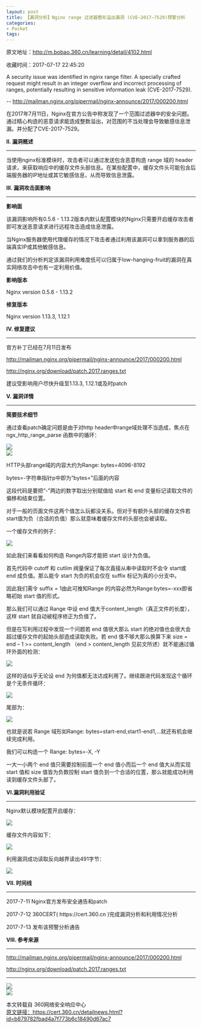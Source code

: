 ```yaml
---
layout: post
title: 【漏洞分析】Nginx range 过滤器整形溢出漏洞 (CVE–2017–7529)预警分析
categories:
- Pocket
tags:
---
```

原文地址：http://m.bobao.360.cn/learning/detail/4102.html

收藏时间：2017-07-17 22:45:20

<div  lang="zh"><p nodeIndex="58"><span nodeIndex="203">A security issue was identified in nginx range filter. A specially crafted request might result in an integer overflow and incorrect processing of ranges, potentially resulting in sensitive information leak (CVE-2017-7529).</span></p>
<p nodeIndex="59"><span nodeIndex="204">-- <a href="http://mailman.nginx.org/pipermail/nginx-announce/2017/000200.html" nodeIndex="205">http://mailman.nginx.org/pipermail/nginx-announce/2017/000200.html</a></span></p>
<p nodeIndex="60"><span nodeIndex="206">在2017年7月11日，Nginx在官方公告中称发现了一个范围过滤器中的安全问题。通过精心构造的恶意请求能造成整数溢出，对范围的不当处理会导致敏感信息泄漏。并分配了CVE-2017-7529。</span></p>

<p nodeIndex="62"><span nodeIndex="209"><strong nodeIndex="210"><span nodeIndex="211">II. 漏洞概述</span></strong></span></p>
<hr nodeIndex="212"><p nodeIndex="63"><span nodeIndex="213">当使用nginx标准模块时，攻击者可以通过发送包含恶意构造 range 域的 header 请求，来获取响应中的缓存文件头部信息。在某些配置中，缓存文件头可能包含后端服务器的IP地址或其它敏感信息，从而导致信息泄露。</span></p>

<p nodeIndex="65"><span nodeIndex="216"><strong nodeIndex="217"><span nodeIndex="218">III. 漏洞攻击面影响</span></strong></span></p>
<hr nodeIndex="219"><p nodeIndex="66"><span nodeIndex="220"><strong nodeIndex="221"><span nodeIndex="222">影响面</span></strong></span></p>
<p nodeIndex="67"><span nodeIndex="223">该漏洞影响所有0.5.6 - 1.13.2版本内默认配置模块的Nginx只需要开启缓存攻击者即可发送恶意请求进行远程攻击造成信息泄露。</span></p>
<p nodeIndex="68"><span nodeIndex="224">当Nginx服务器使用代理缓存的情况下攻击者通过利用该漏洞可以拿到服务器的后端真实IP或其他敏感信息。</span></p>
<p nodeIndex="69"><span nodeIndex="225">通过我们的分析判定该漏洞利用难度低可以归属于low-hanging-fruit的漏洞在真实网络攻击中也有一定利用价值。</span></p>
<p nodeIndex="70"><span nodeIndex="226"><strong nodeIndex="227"><span nodeIndex="228">影响版本</span></strong></span></p>
<p nodeIndex="71"><span nodeIndex="229">Nginx version 0.5.6 - 1.13.2</span></p>
<p nodeIndex="72"><span nodeIndex="230"><strong nodeIndex="231"><span nodeIndex="232">修复版本</span></strong></span></p>
<p nodeIndex="73"><span nodeIndex="233">Nginx version 1.13.3, 1.12.1</span></p>

<p nodeIndex="75"><span nodeIndex="236"><strong nodeIndex="237"><span nodeIndex="238">IV. 修复建议</span></strong></span></p>
<hr nodeIndex="239"><p nodeIndex="76"><span nodeIndex="240">官方补丁已经在7月11日发布</span></p>
<p nodeIndex="77"><span nodeIndex="241"><a href="http://mailman.nginx.org/pipermail/nginx-announce/2017/000200.html" nodeIndex="242">http://mailman.nginx.org/pipermail/nginx-announce/2017/000200.html</a></span></p>
<p nodeIndex="78"><span nodeIndex="243"><a href="http://nginx.org/download/patch.2017.ranges.txt" nodeIndex="244">http://nginx.org/download/patch.2017.ranges.txt</a></span></p>
<p nodeIndex="79"><span nodeIndex="245">建议受影响用户尽快升级至1.13.3, 1.12.1或及时patch</span></p>

<p nodeIndex="81"><span nodeIndex="248"><strong nodeIndex="249"><span nodeIndex="250">V. 漏洞详情</span></strong></span></p>
<hr nodeIndex="251"><p nodeIndex="82"><span nodeIndex="252"><strong nodeIndex="253"><span nodeIndex="254">简要技术细节</span></strong></span></p>
<p nodeIndex="83"><span nodeIndex="255">通过查看patch确定问题是由于对http header中range域处理不当造成，焦点在ngx_http_range_parse 函数中的循环：</span></p>
<div id="RIL_IMG_1" class="RIL_IMG"><img src="/media/posts_images/2017-07-17-1824267422/1"/></div>
<div id="RIL_IMG_2" class="RIL_IMG"><img src="/media/posts_images/2017-07-17-1824267422/2"/></div>
<p nodeIndex="86"><span nodeIndex="258">HTTP头部range域的内容大约为Range: bytes=4096-8192</span></p>
<p nodeIndex="87"><span nodeIndex="259">bytes=<start>-<end>字符串指针p中即为“bytes=”后面的内容</span></p>
<p nodeIndex="88"><span nodeIndex="260">这段代码是要把“-”两边的数字取出分别赋值给 start 和 end 变量标记读取文件的偏移和结束位置。</span></p>
<p nodeIndex="89"><span nodeIndex="261">对于一般的页面文件这两个值怎么玩都没关系。但对于有额外头部的缓存文件若start值为负（合适的负值）那么就意味着缓存文件的头部也会被读取。</span></p>
<p nodeIndex="90"><span nodeIndex="262">一个缓存文件的例子：</span></p>
<div id="RIL_IMG_3" class="RIL_IMG"><img src="/media/posts_images/2017-07-17-1824267422/3"/></div>
<p nodeIndex="92"><span nodeIndex="264">如此我们来看看如何构造 Range内容才能把 start 设计为负值。</span></p>
<p nodeIndex="93"><span nodeIndex="265">首先代码中 cutoff 和 cutlim 阀量保证了每次直接从串中读取时不会令 start或 end 成负值。那么能令 start 为负的机会仅在 suffix 标记为真的小分支中。</span></p>
<p nodeIndex="94"><span nodeIndex="266">因此我们需令 suffix = 1由此可推知Range 的内容必然为Range:bytes=-xxx即省略初始 start 值的形式。</span></p>
<p nodeIndex="95"><span nodeIndex="267">那么我们可以通过 Range 中设 end 值大于content_length（真正文件的长度），这样 start 就自动被程序修正为负值了。</span></p>
<p nodeIndex="96"><span nodeIndex="268">但是在写利用过程中发现一个问题若 end 值很大那么 start 的绝对值也会很大会超过缓存文件的起始头部造成读取失败。若 end 值不够大那么换算下来 size = end – 1 >= content_length （end > content_length 见前文所述）就不能通过循环外面的检测：</span></p>
<div id="RIL_IMG_4" class="RIL_IMG"><img src="/media/posts_images/2017-07-17-1824267422/4"/></div>
<p nodeIndex="98"><span nodeIndex="270">这样的话似乎无论设 end 为何值都无法达成利用了。继续跟进代码发现这个循环是个无条件循环：</span></p>
<div id="RIL_IMG_5" class="RIL_IMG"><img src="/media/posts_images/2017-07-17-1824267422/5"/></div>
<p nodeIndex="100"><span nodeIndex="272">尾部为：</span></p>
<div id="RIL_IMG_6" class="RIL_IMG"><img src="/media/posts_images/2017-07-17-1824267422/6"/></div>
<p nodeIndex="102"><span nodeIndex="274">也就是说若 Range 域形如Range: bytes=start-end,start1-end1,…就还有机会继续完成利用。</span></p>
<p nodeIndex="103"><span nodeIndex="275">我们可以构造一个 Range: bytes=-X, -Y</span></p>
<p nodeIndex="104"><span nodeIndex="276">一大一小两个 end 值只需要控制前面一个 end 值小而后一个 end 值大从而实现 start 值和 size 值皆为负数控制 start 值负到一个合适的位置，那么就能成功利用读到缓存文件头部了。</span></p>

<p nodeIndex="106"><span nodeIndex="279"><strong nodeIndex="280"><span nodeIndex="281">VI.漏洞利用验证</span></strong></span></p>
<hr nodeIndex="282"><p nodeIndex="107"><span nodeIndex="283">Nginx默认模块配置开启缓存：</span></p>
<div id="RIL_IMG_7" class="RIL_IMG"><img src="/media/posts_images/2017-07-17-1824267422/7"/></div>
<p nodeIndex="109"><span nodeIndex="285">缓存文件内容如下：</span></p>
<div id="RIL_IMG_8" class="RIL_IMG"><img src="/media/posts_images/2017-07-17-1824267422/8"/></div>
<p nodeIndex="111"><span nodeIndex="287">利用漏洞成功读取反向越界读出491字节：</span></p>
<div id="RIL_IMG_9" class="RIL_IMG"><img src="/media/posts_images/2017-07-17-1824267422/9"/></div>

<p nodeIndex="114"><span nodeIndex="291"><strong nodeIndex="292"><span nodeIndex="293">VII. 时间线</span></strong></span></p>

<hr nodeIndex="294"><p nodeIndex="116"><span nodeIndex="295">2017-7-11 Nginx官方发布安全通告和patch</span>  <br nodeIndex="296"></p>
<p nodeIndex="117"><span nodeIndex="297">2017-7-12 360CERT( https://cert.360.cn )完成漏洞分析和利用情况分析</span></p>
<p nodeIndex="118"><span nodeIndex="298">2017-7-13 发布该预警分析通告</span></p>

<p nodeIndex="120"><span nodeIndex="300"><strong nodeIndex="301"><span nodeIndex="302">VIII. 参考来源</span></strong></span></p>

<hr nodeIndex="303"><p nodeIndex="122"><span nodeIndex="304"><a href="http://mailman.nginx.org/pipermail/nginx-announce/2017/000200.html" nodeIndex="305">http://mailman.nginx.org/pipermail/nginx-announce/2017/000200.html</a></span></p>
<p nodeIndex="123"><span nodeIndex="306"><a href="http://nginx.org/download/patch.2017.ranges.txt" nodeIndex="307">http://nginx.org/download/patch.2017.ranges.txt</a></span></p>

<hr nodeIndex="309"><div id="RIL_IMG_10" class="RIL_IMG"><img src="/media/posts_images/2017-07-17-1824267422/10"/></div><div id="RIL_IMG_11" class="RIL_IMG"><img src="/media/posts_images/2017-07-17-1824267422/11"/></div>
<p nodeIndex="126">本文转载自 360网络安全响应中心  <br nodeIndex="312"><a class="text-more" href="https://cert.360.cn/detailnews.html?id=b879782fbad4a7f773b6c18490d67ac7" target="_blank" nodeIndex="313">原文链接：https://cert.360.cn/detailnews.html?id=b879782fbad4a7f773b6c18490d67ac7</a></p>
</div>